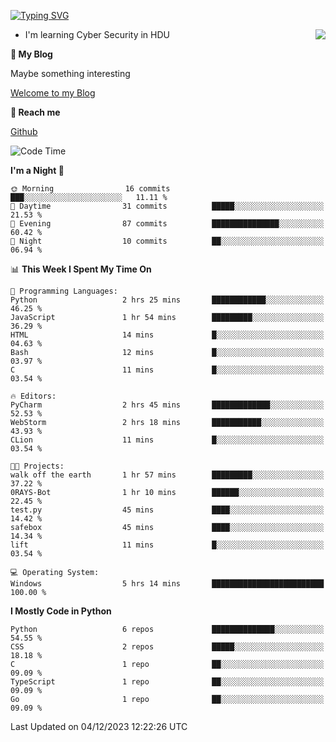 [![Typing SVG](https://readme-typing-svg.herokuapp.com?font=Fira+Code&pause=1000&random=false&width=450&height=60&lines=Hello+%F0%9F%91%8B%F0%9F%8F%BB;I'm+JBNRZ)](https://git.io/typing-svg)

<a href="#">
  <img align="right" src="https://github-readme-stats.vercel.app/api?username=JBNRZ&show_icons=true&bg_color=15,f2f7fd,E0EAFC" />
</a>

- I'm learning Cyber Security in HDU

 **🌱 My Blog**

Maybe something interesting

[Welcome to my Blog](https://jbnrz.com.cn/)

 **💬 Reach me** 

[Github](https://github.com/JBNRZ)


<!--START_SECTION:waka-->
![Code Time](http://img.shields.io/badge/Code%20Time-146%20hrs%2020%20mins-blue)

**I'm a Night 🦉** 

```text
🌞 Morning                16 commits          ███░░░░░░░░░░░░░░░░░░░░░░   11.11 % 
🌆 Daytime                31 commits          █████░░░░░░░░░░░░░░░░░░░░   21.53 % 
🌃 Evening                87 commits          ███████████████░░░░░░░░░░   60.42 % 
🌙 Night                  10 commits          ██░░░░░░░░░░░░░░░░░░░░░░░   06.94 % 
```


📊 **This Week I Spent My Time On** 

```text
💬 Programming Languages: 
Python                   2 hrs 25 mins       ████████████░░░░░░░░░░░░░   46.25 % 
JavaScript               1 hr 54 mins        █████████░░░░░░░░░░░░░░░░   36.29 % 
HTML                     14 mins             █░░░░░░░░░░░░░░░░░░░░░░░░   04.63 % 
Bash                     12 mins             █░░░░░░░░░░░░░░░░░░░░░░░░   03.97 % 
C                        11 mins             █░░░░░░░░░░░░░░░░░░░░░░░░   03.54 % 

🔥 Editors: 
PyCharm                  2 hrs 45 mins       █████████████░░░░░░░░░░░░   52.53 % 
WebStorm                 2 hrs 18 mins       ███████████░░░░░░░░░░░░░░   43.93 % 
CLion                    11 mins             █░░░░░░░░░░░░░░░░░░░░░░░░   03.54 % 

🐱‍💻 Projects: 
walk off the earth       1 hr 57 mins        █████████░░░░░░░░░░░░░░░░   37.22 % 
0RAYS-Bot                1 hr 10 mins        ██████░░░░░░░░░░░░░░░░░░░   22.45 % 
test.py                  45 mins             ████░░░░░░░░░░░░░░░░░░░░░   14.42 % 
safebox                  45 mins             ████░░░░░░░░░░░░░░░░░░░░░   14.34 % 
lift                     11 mins             █░░░░░░░░░░░░░░░░░░░░░░░░   03.54 % 

💻 Operating System: 
Windows                  5 hrs 14 mins       █████████████████████████   100.00 % 
```

**I Mostly Code in Python** 

```text
Python                   6 repos             ██████████████░░░░░░░░░░░   54.55 % 
CSS                      2 repos             █████░░░░░░░░░░░░░░░░░░░░   18.18 % 
C                        1 repo              ██░░░░░░░░░░░░░░░░░░░░░░░   09.09 % 
TypeScript               1 repo              ██░░░░░░░░░░░░░░░░░░░░░░░   09.09 % 
Go                       1 repo              ██░░░░░░░░░░░░░░░░░░░░░░░   09.09 % 
```




 Last Updated on 04/12/2023 12:22:26 UTC
<!--END_SECTION:waka-->
